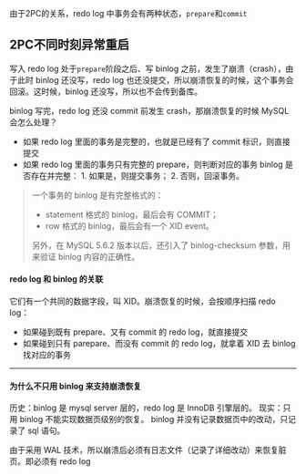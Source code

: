 由于2PC的关系，redo log 中事务会有两种状态，`prepare`和`commit`

## 2PC不同时刻异常重启
写入 redo log 处于`prepare`阶段之后、写 binlog 之前，发生了崩溃（crash），由于此时 binlog 还没写，redo log 也还没提交，所以崩溃恢复的时候，这个事务会回滚。这时候，binlog 还没写，所以也不会传到备库。

binlog 写完，redo log 还没 commit 前发生 crash，那崩溃恢复的时候 MySQL 会怎么处理？
- 如果 redo log 里面的事务是完整的，也就是已经有了 commit 标识，则直接提交
- 如果 redo log 里面的事务只有完整的 prepare，则判断对应的事务 binlog 是否存在并完整：
		1. 如果是，则提交事务；
		2. 否则，回滚事务。

>一个事务的 binlog 是有完整格式的：
>- statement 格式的 binlog，最后会有 COMMIT；
>- row 格式的 binlog，最后会有一个 XID event。
>
>另外，在 MySQL 5.6.2 版本以后，还引入了 binlog-checksum 参数，用来验证 binlog 内容的正确性。

#### redo log 和 binlog 的关联
它们有一个共同的数据字段，叫 XID。崩溃恢复的时候，会按顺序扫描 redo log：
- 如果碰到既有 prepare、又有 commit 的 redo log，就直接提交
- 如果碰到只有 parepare、而没有 commit 的 redo log，就拿着 XID 去 binlog 找对应的事务

---
#### 为什么不只用 binlog 来支持崩溃恢复
历史：binlog 是 mysql server 层的，redo log 是 InnoDB 引擎层的。
现实：只用 binlog 不能实现数据页级别的恢复。
binlog 并没有记录数据页中的改动，只记录了 sql 语句。

由于采用 WAL 技术，所以崩溃后必须有日志文件（记录了详细改动）来恢复脏页。即必须有 redo log
